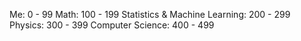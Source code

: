 Me: 0 - 99
Math: 100 - 199
Statistics & Machine Learning: 200 - 299
Physics: 300 - 399
Computer Science: 400 - 499